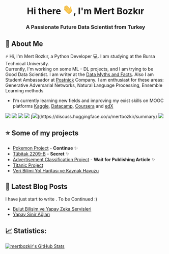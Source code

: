 



<h1 align="center">Hi there <img width="32" src="https://raw.githubusercontent.com/fatiiates/fatiiates/main/wave.gif"/>, I'm Mert Bozkır</h1>
<h3 align="center">A Passionate Future Data Scientist from Turkey</h3>

## 📖  About Me
⚡ Hi, I'm Mert Bozkır, a Python Developer 💻. I am studying at the Bursa Technical University.</br>
Currently, I'm working on some ML - DL projects, and I am trying to be Good Data Scientist.
I am writer at the [Data Myths and Facts](https://medium.com/data-myths-and-facts). 
Also I am Student Ambassador at [Postnick](https://www.postnick.com/#/) Company.
I am enthusiast for these areas: Generative Adversarial Networks, Natural Language Processing, Ensemble Learning methods


- I’m currently learning new fields and improving my exist skills on MOOC platforms [Kaggle](https://www.kaggle.com/), [Datacamp](https://www.datacamp.com/), [Coursera](https://www.coursera.org/) and [edX](https://www.edx.org/)</br>

 
[![](https://img.shields.io/badge/LinkedIn-%230077B5.svg?&style=flat&logo=linkedin&logoColor=white)](https://www.linkedin.com/in/mertbozkir/)
[![](https://img.shields.io/badge/Medium-%2312100E.svg?&style=flat&logo=medium&logoColor=white)](https://medium.com/@mert.bozkirr)
[![](https://img.shields.io/badge/Kaggle-%2312100E.svg?&style=flat?labelColor=blue?color=blue&logo=kaggle&logoColor=blue)](https://www.kaggle.com/mertbozkr)
[![](https://img.shields.io/badge/HackerRank-2EC866?style=flat&logo=HackerRank&logoColor=white)](https://www.hackerrank.com/mert_bozkirr)
[![](https://img.shields.io/badge/HuggingFace-ff0?style=plastic?)](https://discuss.huggingface.co/u/mertbozkir/summary)
[![](https://img.shields.io/badge/Email-mert.bozkirr%40gmail.com-blue)](mailto:mert.bozkirr@gmail.com) 
 
## ⭐ Some of my projects

- [Pokemon Project]() - **Continue** ✨
- [Tübitak 2209-B]() - **Secret** ✨
- [Advertisement Classification Project]() - **Wait for Publishing Article** ✨
- [Titanic Project](https://github.com/mertbozkir/Daniel-Bourke-Tutorial-Titanic_Project) 
- [Veri Bilimi Yol Haritası ve Kaynak Havuzu](https://github.com/mertbozkir/Veri-Bilimi_Yol-Haritasi__ve__Kaynak-Havuzu) 

 
 
## 📃 Latest Blog Posts


I have just start to write . To be Continued :)
- [Bulut Bilişim ve Yapay Zeka Servisleri](https://medium.com/data-myths-and-facts/bulut-bili%C5%9Fim-ve-yapay-zeka-servisleri-458d04ef9c75)
- [Yapay Sinir Ağları](https://teknikafa.com/yapay-sinir-aglari/)

        
## &#x1f4c8; Statistics:

<a href="https://github.com/mertbozkir">
  <img align="center" src="https://github-readme-stats.vercel.app/api?username=mertbozkir&show_icons=true&line_height=27&count_private=true&title_color=ffffff&text_color=c9cacc&icon_color=2bbc8a&bg_color=1d1f21" alt="mertbozkir's GitHub Stats" />
</a>
